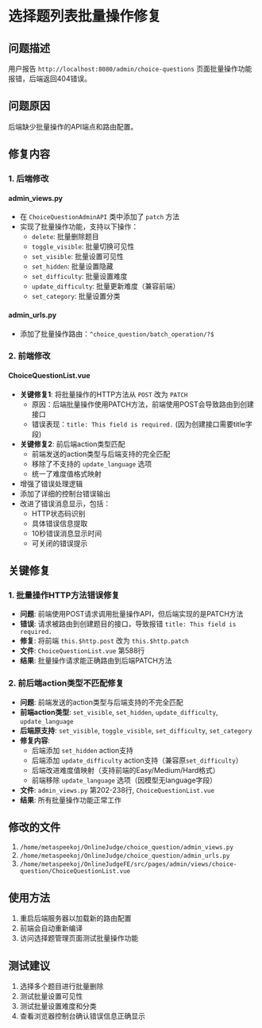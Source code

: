 # 选择题列表批量操作修复

## 问题描述
用户报告 `http://localhost:8080/admin/choice-questions` 页面批量操作功能报错，后端返回404错误。

## 问题原因
后端缺少批量操作的API端点和路由配置。

## 修复内容

### 1. 后端修改

#### admin_views.py
- 在 `ChoiceQuestionAdminAPI` 类中添加了 `patch` 方法
- 实现了批量操作功能，支持以下操作：
  - `delete`: 批量删除题目
  - `toggle_visible`: 批量切换可见性
  - `set_visible`: 批量设置可见性
  - `set_hidden`: 批量设置隐藏
  - `set_difficulty`: 批量设置难度
  - `update_difficulty`: 批量更新难度（兼容前端）
  - `set_category`: 批量设置分类

#### admin_urls.py
- 添加了批量操作路由：`^choice_question/batch_operation/?$`

### 2. 前端修改

#### ChoiceQuestionList.vue
- **关键修复1**: 将批量操作的HTTP方法从 `POST` 改为 `PATCH`
  - 原因：后端批量操作使用PATCH方法，前端使用POST会导致路由到创建接口
  - 错误表现：`title: This field is required.` (因为创建接口需要title字段)
- **关键修复2**: 前后端action类型匹配
  - 前端发送的action类型与后端支持的完全匹配
  - 移除了不支持的 `update_language` 选项
  - 统一了难度值格式映射
- 增强了错误处理逻辑
- 添加了详细的控制台错误输出
- 改进了错误消息显示，包括：
  - HTTP状态码识别
  - 具体错误信息提取
  - 10秒错误消息显示时间
  - 可关闭的错误提示

## 关键修复

### 1. 批量操作HTTP方法错误修复
- **问题**: 前端使用POST请求调用批量操作API，但后端实现的是PATCH方法
- **错误**: 请求被路由到创建题目的接口，导致报错 `title: This field is required.`
- **修复**: 将前端 `this.$http.post` 改为 `this.$http.patch`
- **文件**: `ChoiceQuestionList.vue` 第588行
- **结果**: 批量操作请求能正确路由到后端PATCH方法

### 2. 前后端action类型不匹配修复
- **问题**: 前端发送的action类型与后端支持的不完全匹配
- **前端action类型**: `set_visible`, `set_hidden`, `update_difficulty`, `update_language`
- **后端原支持**: `set_visible`, `toggle_visible`, `set_difficulty`, `set_category`
- **修复内容**:
  - 后端添加 `set_hidden` action支持
  - 后端添加 `update_difficulty` action支持（兼容原`set_difficulty`）
  - 后端改进难度值映射（支持前端的Easy/Medium/Hard格式）
  - 前端移除 `update_language` 选项（因模型无language字段）
- **文件**: `admin_views.py` 第202-238行, `ChoiceQuestionList.vue`
- **结果**: 所有批量操作功能正常工作

## 修改的文件
1. `/home/metaspeekoj/OnlineJudge/choice_question/admin_views.py`
2. `/home/metaspeekoj/OnlineJudge/choice_question/admin_urls.py`
3. `/home/metaspeekoj/OnlineJudgeFE/src/pages/admin/views/choice-question/ChoiceQuestionList.vue`

## 使用方法
1. 重启后端服务器以加载新的路由配置
2. 前端会自动重新编译
3. 访问选择题管理页面测试批量操作功能

## 测试建议
1. 选择多个题目进行批量删除
2. 测试批量设置可见性
3. 测试批量设置难度和分类
4. 查看浏览器控制台确认错误信息正确显示